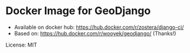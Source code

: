 # Docker Image for GeoDjango

 - Available on docker hub: https://hub.docker.com/r/zostera/django-ci/
 - Based on: https://hub.docker.com/r/wooyek/geodjango/ (Thanks!)

License: MIT
